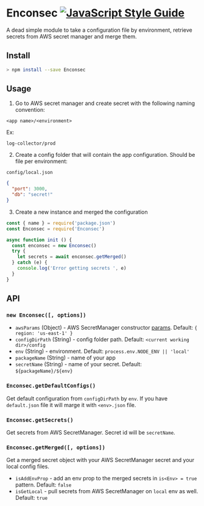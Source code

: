 # Enconsec [![JavaScript Style Guide](https://img.shields.io/badge/code_style-standard-brightgreen.svg)](https://standardjs.com)

A dead simple module to take a configuration file by environment, retrieve secrets from AWS secret manager and merge them.

## Install

```bash
> npm install --save Enconsec
```

## Usage

1. Go to AWS secret manager and create secret with the following naming convention:

```text
<app name>/<environment>
```

Ex:

```text
log-collector/prod
```

2. Create a config folder that will contain the app configuration. Should be file per environment:

`config/local.json`

```json
{
  "port": 3000,
  "db": "secret!"
}
```

3. Create a new instance and merged the configuration

```javascript
const { name } = require('package.json')
const Enconsec = require('Enconsec')

async function init () {
  const enconsec = new Enconsec()
  try {
    let secrets = await enconsec.getMerged()
  } catch (e) {
    console.log('Error getting secrets ', e)
  }
}
```

## API

### `new Enconsec([, options])`

* `awsParams` (Object) - AWS SecretManager constructor [params](ttps://docs.aws.amazon.com/AWSJavaScriptSDK/latest/AWS/SecretsManager.html#constructor-property). Default: `{ region: 'us-east-1' }`
* `configDirPath` (String) - config folder path. Default: `<current working dir>/config`
* `env` (String) - environment. Default: `process.env.NODE_ENV || 'local'`
* `packageName` (String) - name of your app
* `secretName` (String) - name of your secret. Default:  `${packageName}/${env}`

### `Enconsec.getDefaultConfigs()`

Get default configuration from `configDirPath` by `env`. If you have `default.json` file it will marge it with `<env>.json` file.

### `Enconsec.getSecrets()`

Get secrets from AWS SecretManager. Secret id will be `secretName`.

### `Enconsec.getMerged([, options])`

Get a merged secret object with your AWS SecretManager secret and your local config files.

* `isAddEnvProp` - add an env prop to the merged secrets in `is<Env> = true` pattern. Default: `false`
* `isGetLocal` - pull secrets from AWS SecretManager on `local` env as well. Default: `true`
